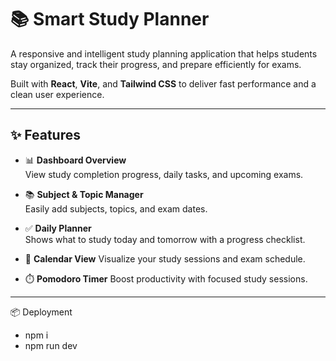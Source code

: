 # 📚 Smart Study Planner

A responsive and intelligent study planning application that helps students stay organized, track their progress, and prepare efficiently for exams.

Built with **React**, **Vite**, and **Tailwind CSS** to deliver fast performance and a clean user experience.

---

## ✨ Features

- 📊 **Dashboard Overview**  
  View study completion progress, daily tasks, and upcoming exams.

- 📚 **Subject & Topic Manager**  
  Easily add subjects, topics, and exam dates.


- ✅ **Daily Planner**  
  Shows what to study today and tomorrow with a progress checklist.

- 📅 **Calendar View** 
  Visualize your study sessions and exam schedule.

- ⏱️ **Pomodoro Timer** 
  Boost productivity with focused study sessions.

---

📦 Deployment
- npm i 
- npm run dev
